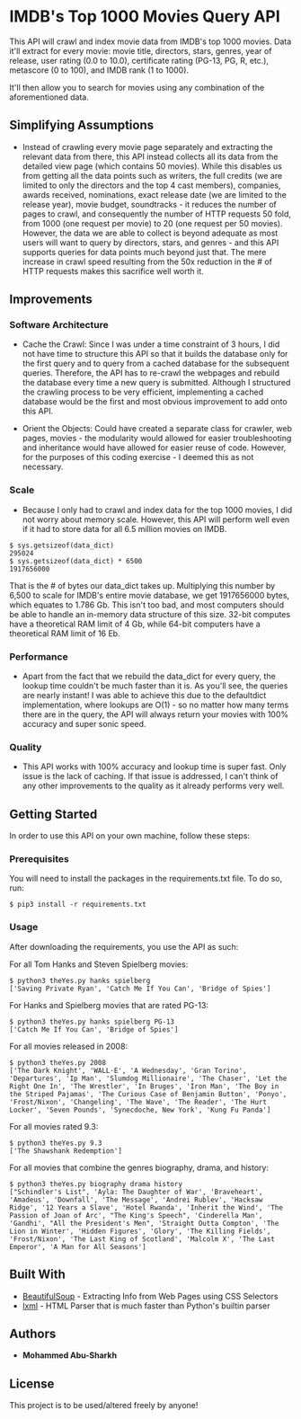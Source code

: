 # IMDB's Top 1000 Movies Query API

This API will crawl and index movie data from IMDB's top 1000 movies. Data it'll extract for every movie: movie title, directors, stars, genres, year of release, user rating (0.0 to 10.0), certificate rating (PG-13, PG, R, etc.), metascore (0 to 100), and IMDB rank (1 to 1000).

It'll then allow you to search for movies using any combination of the aforementioned data.

## Simplifying Assumptions

* Instead of crawling every movie page separately and extracting the relevant data from there, this API instead collects all its data from the detailed view page (which contains 50 movies). While this disables us from getting all the data points such as writers, the full credits (we are limited to only the directors and the top 4 cast members), companies, awards received, nominations, exact release date (we are limited to the release year), movie budget, soundtracks - it reduces the number of pages to crawl, and consequently the number of HTTP requests 50 fold, from 1000 (one request per movie) to 20 (one request per 50 movies). However, the data we are able to collect is beyond adequate as most users will want to query by directors, stars, and genres - and this API supports queries for data points much beyond just that. The mere increase in crawl speed resulting from the 50x reduction in the # of HTTP requests makes this sacrifice well worth it.

## Improvements

### Software Architecture

* Cache the Crawl: Since I was under a time constraint of 3 hours, I did not have time to structure this API so that it builds the database only for the first query and to query from a cached database for the subsequent queries. Therefore, the API has to re-crawl the webpages and rebuild the database every time a new query is submitted. Although I structured the crawling process to be very efficient, implementing a cached database would be the first and most obvious improvement to add onto this API.

* Orient the Objects: Could have created a separate class for crawler, web pages, movies - the modularity would allowed for easier troubleshooting and inheritance would have allowed for easier reuse of code. However, for the purposes of this coding exercise - I deemed this as not necessary.

### Scale

* Because I only had to crawl and index data for the top 1000 movies, I did not worry about memory scale. However, this API will perform well even if it had to store data for all 6.5 million movies on IMDB.
```
$ sys.getsizeof(data_dict)
295024
$ sys.getsizeof(data_dict) * 6500
1917656000
```
That is the # of bytes our data_dict takes up. Multiplying this number by 6,500 to scale for IMDB's entire movie database, we get 1917656000 bytes, which equates to 1.786 Gb. This isn't too bad, and most computers should be able to handle an in-memory data structure of this size. 32-bit computes have a theoretical RAM limit of 4 Gb, while 64-bit computers have a theoretical RAM limit of 16 Eb.

### Performance

* Apart from the fact that we rebuild the data_dict for every query, the lookup time couldn't be much faster than it is. As you'll see, the queries are nearly instant! I was able to achieve this due to the defaultdict implementation, where lookups are O(1) - so no matter how many terms there are in the query, the API will always return your movies with 100% accuracy and super sonic speed.

### Quality

* This API works with 100% accuracy and lookup time is super fast. Only issue is the lack of caching. If that issue is addressed, I can't think of any other improvements to the quality as it already performs very well.

## Getting Started

In order to use this API on your own machine, follow these steps:

### Prerequisites

You will need to install the packages in the requirements.txt file. To do so, run:

```
$ pip3 install -r requirements.txt
```

### Usage

After downloading the requirements, you use the API as such:

For all Tom Hanks and Steven Spielberg movies:
```
$ python3 theYes.py hanks spielberg
['Saving Private Ryan', 'Catch Me If You Can', 'Bridge of Spies']
```
For Hanks and Spielberg movies that are rated PG-13:
```
$ python3 theYes.py hanks spielberg PG-13
['Catch Me If You Can', 'Bridge of Spies']
```
For all movies released in 2008:
```
$ python3 theYes.py 2008
['The Dark Knight', 'WALL·E', 'A Wednesday', 'Gran Torino', 'Departures', 'Ip Man', 'Slumdog Millionaire', 'The Chaser', 'Let the Right One In', 'The Wrestler', 'In Bruges', 'Iron Man', 'The Boy in the Striped Pajamas', 'The Curious Case of Benjamin Button', 'Ponyo', 'Frost/Nixon', 'Changeling', 'The Wave', 'The Reader', 'The Hurt Locker', 'Seven Pounds', 'Synecdoche, New York', 'Kung Fu Panda']
```
For all movies rated 9.3:
```
$ python3 theYes.py 9.3
['The Shawshank Redemption']
```
For all movies that combine the genres biography, drama, and history:
```
$ python3 theYes.py biography drama history
["Schindler's List", 'Ayla: The Daughter of War', 'Braveheart', 'Amadeus', 'Downfall', 'The Message', 'Andrei Rublev', 'Hacksaw Ridge', '12 Years a Slave', 'Hotel Rwanda', 'Inherit the Wind', 'The Passion of Joan of Arc', "The King's Speech", 'Cinderella Man', 'Gandhi', "All the President's Men", 'Straight Outta Compton', 'The Lion in Winter', 'Hidden Figures', 'Glory', 'The Killing Fields', 'Frost/Nixon', 'The Last King of Scotland', 'Malcolm X', 'The Last Emperor', 'A Man for All Seasons']
```


## Built With

* [BeautifulSoup](https://www.crummy.com/software/BeautifulSoup/bs4/doc/) - Extracting Info from Web Pages using CSS Selectors
* [lxml](https://lxml.de/) - HTML Parser that is much faster than Python's builtin parser

## Authors

* **Mohammed Abu-Sharkh**

## License

This project is to be used/altered freely by anyone!
